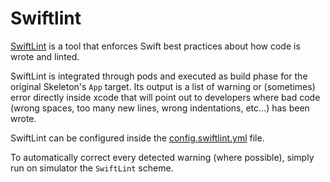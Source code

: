 # Swiftlint

[SwiftLint](https://github.com/realm/SwiftLint) is a tool that enforces Swift best practices about how code is wrote and linted.

SwiftLint is integrated through pods and executed as build phase for the original Skeleton's `App` target. Its output is a list of warning or (sometimes) error directly inside xcode that will point out to developers where bad code (wrong spaces, too many new lines, wrong indentations, etc...) has been wrote.

SwiftLint can be configured inside the [config.swiftlint.yml](../config.swiftlint.yml) file.

To automatically correct every detected warning (where possible), simply run on simulator the `SwiftLint` scheme.
